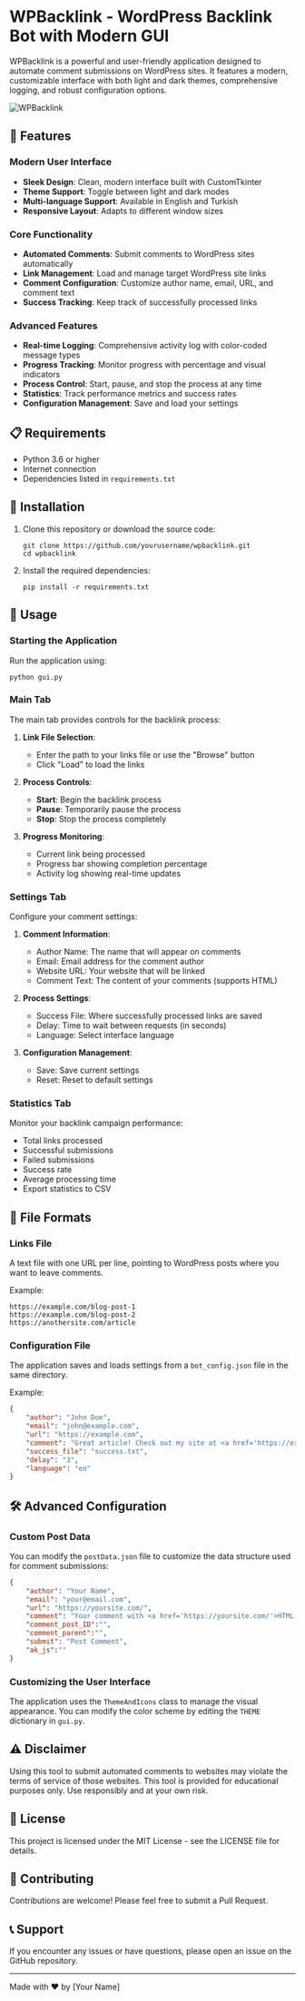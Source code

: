 # WPBacklink - WordPress Backlink Bot with Modern GUI

WPBacklink is a powerful and user-friendly application designed to automate comment submissions on WordPress sites. It features a modern, customizable interface with both light and dark themes, comprehensive logging, and robust configuration options.

![WPBacklink](https://i.imgur.com/TqHW33Q.png)

## 🌟 Features

### Modern User Interface
- **Sleek Design**: Clean, modern interface built with CustomTkinter
- **Theme Support**: Toggle between light and dark modes
- **Multi-language Support**: Available in English and Turkish
- **Responsive Layout**: Adapts to different window sizes

### Core Functionality
- **Automated Comments**: Submit comments to WordPress sites automatically
- **Link Management**: Load and manage target WordPress site links
- **Comment Configuration**: Customize author name, email, URL, and comment text
- **Success Tracking**: Keep track of successfully processed links

### Advanced Features
- **Real-time Logging**: Comprehensive activity log with color-coded message types
- **Progress Tracking**: Monitor progress with percentage and visual indicators
- **Process Control**: Start, pause, and stop the process at any time
- **Statistics**: Track performance metrics and success rates
- **Configuration Management**: Save and load your settings

## 📋 Requirements

- Python 3.6 or higher
- Internet connection
- Dependencies listed in `requirements.txt`

## 🚀 Installation

1. Clone this repository or download the source code:
   ```
   git clone https://github.com/yourusername/wpbacklink.git
   cd wpbacklink
   ```

2. Install the required dependencies:
   ```
   pip install -r requirements.txt
   ```

## 🔧 Usage

### Starting the Application

Run the application using:
```
python gui.py
```

### Main Tab

The main tab provides controls for the backlink process:

1. **Link File Selection**:
   - Enter the path to your links file or use the "Browse" button
   - Click "Load" to load the links

2. **Process Controls**:
   - **Start**: Begin the backlink process
   - **Pause**: Temporarily pause the process
   - **Stop**: Stop the process completely

3. **Progress Monitoring**:
   - Current link being processed
   - Progress bar showing completion percentage
   - Activity log showing real-time updates

### Settings Tab

Configure your comment settings:

1. **Comment Information**:
   - Author Name: The name that will appear on comments
   - Email: Email address for the comment author
   - Website URL: Your website that will be linked
   - Comment Text: The content of your comments (supports HTML)

2. **Process Settings**:
   - Success File: Where successfully processed links are saved
   - Delay: Time to wait between requests (in seconds)
   - Language: Select interface language

3. **Configuration Management**:
   - Save: Save current settings
   - Reset: Reset to default settings

### Statistics Tab

Monitor your backlink campaign performance:

- Total links processed
- Successful submissions
- Failed submissions
- Success rate
- Average processing time
- Export statistics to CSV

## 📁 File Formats

### Links File
A text file with one URL per line, pointing to WordPress posts where you want to leave comments.

Example:
```
https://example.com/blog-post-1
https://example.com/blog-post-2
https://anothersite.com/article
```

### Configuration File
The application saves and loads settings from a `bot_config.json` file in the same directory.

Example:
```json
{
    "author": "John Doe",
    "email": "john@example.com",
    "url": "https://example.com",
    "comment": "Great article! Check out my site at <a href='https://example.com'>example.com</a>",
    "success_file": "success.txt",
    "delay": "3",
    "language": "en"
}
```

## 🛠️ Advanced Configuration

### Custom Post Data

You can modify the `postData.json` file to customize the data structure used for comment submissions:

```json
{
    "author": "Your Name",
    "email": "your@email.com",
    "url": "https://yoursite.com/",
    "comment": "Your comment with <a href='https://yoursite.com/'>HTML link</a>",
    "comment_post_ID":"",
    "comment_parent":"",
    "submit": "Post Comment",
    "ak_js":""
}
```

### Customizing the User Interface

The application uses the `ThemeAndIcons` class to manage the visual appearance. You can modify the color scheme by editing the `THEME` dictionary in `gui.py`.

## ⚠️ Disclaimer

Using this tool to submit automated comments to websites may violate the terms of service of those websites. This tool is provided for educational purposes only. Use responsibly and at your own risk.

## 📜 License

This project is licensed under the MIT License - see the LICENSE file for details.

## 🤝 Contributing

Contributions are welcome! Please feel free to submit a Pull Request.

## 📞 Support

If you encounter any issues or have questions, please open an issue on the GitHub repository.

---

Made with ❤️ by [Your Name] 
